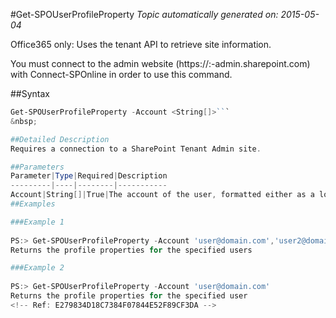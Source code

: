 #Get-SPOUserProfileProperty
*Topic automatically generated on: 2015-05-04*

Office365 only: Uses the tenant API to retrieve site information.

You must connect to the admin website (https://:<tenant>-admin.sharepoint.com) with Connect-SPOnline in order to use this command. 

##Syntax
```powershell
Get-SPOUserProfileProperty -Account <String[]>```
&nbsp;

##Detailed Description
Requires a connection to a SharePoint Tenant Admin site.

##Parameters
Parameter|Type|Required|Description
---------|----|--------|-----------
Account|String[]|True|The account of the user, formatted either as a login name, or as a claims identity, e.g. i:0#.f|membership|user@domain.com
##Examples

###Example 1
    
PS:> Get-SPOUserProfileProperty -Account 'user@domain.com','user2@domain.com'
Returns the profile properties for the specified users

###Example 2
    
PS:> Get-SPOUserProfileProperty -Account 'user@domain.com'
Returns the profile properties for the specified user
<!-- Ref: E279834D18C7384F07844E52F89CF3DA -->